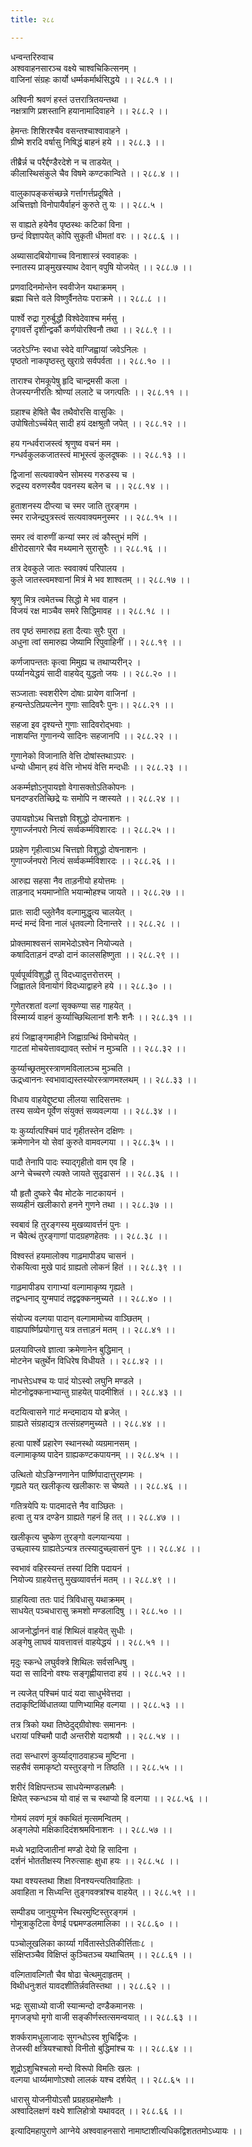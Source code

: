 ```yaml
---
title: २८८

---
```

धन्वन्तरिरुवाच  
अश्ववाहनसारञ्च वक्ष्ये चाश्वचिकित्सनम् ।  
वाजिनां संग्रहः कार्यो धर्म्मकर्मार्थसिद्धये ।। २८८.१ ।।  
  
अश्विनी श्रवणं हस्तं उत्तरात्रितयन्तथा ।  
नक्षत्राणि प्रशस्तानि हयानामादिवाहने ।। २८८.२ ।।  
  
हेमन्तः शिशिरश्चैव वसन्तश्चाश्वावाहने ।  
ग्रीष्मे शरदि वर्षासु निषिद्धं बाहनं हये ।। २८८.३ ।।  
  
तीब्रैर्न्न च परैर्द्दण्डैरदेशे न च ताडयेत् ।  
कीलास्थिसंकुले चैव विषमे कण्टकान्विते ।। २८८.४ ।।  
  
वालुकापङ्कसंच्छन्ने गर्त्तागर्त्तप्रदूषिते ।  
अचित्तज्ञो विनोपायैर्वाहनं कुरुते तु यः ।। २८८.५ ।  
  
स वाह्यते हयेनैव पृष्ठस्थः कटिकां विना ।  
छन्दं विज्ञापयेत् कोपि सुकृती धीमतां वरः ।। २८८.६ ।।  
  
अब्यासादबियोगाच्च विनाशास्त्रं स्ववाहकः ।  
स्नातस्य प्राङ्मुखस्याथ देवान् वपुषि योजयेत् ।। २८८.७ ।।  
  
प्रणवादिनमोन्तेन स्ववीजेन यथाक्रमम् ।  
ब्रह्मा चित्ते वले विष्णुर्वैनतेयः पराक्रमे ।। २८८.८ ।।  
  
पार्श्वे रुद्रा गुरुर्बुद्धौ विश्वेदेवाश्च मर्मसु ।  
दृगावर्त्ते दृशीन्द्वर्कौ कर्णयोरश्विनौ तथा ।। २८८.९ ।।  
  
जठरेऽग्निः स्वधा स्वेदे वाग्जिह्वायां जवेऽनिलः ।  
पृष्ठतो नाकपृष्ठस्तु खुराग्रे सर्वपर्वता ।। २८८.१० ।।  
  
ताराश्च रोमकूपेषु हृदि चान्द्रमसी कला ।  
तेजस्यग्नीरतिः श्रोण्यां ललाटे च जगत्पतिः ।। २८८.११ ।।  
  
ग्रहाश्च हेषिते चैव तथैवोरसि वासुकिः ।  
उपोषितोऽर्च्चयेत् सादी हयं दक्षश्रुतौ जपेत् ।। २८८.१२ ।।  
  
हय गन्धर्वराजस्त्वं श्रृणुष्व वचनं मम ।  
गन्धर्वकुलकजातस्त्वं माभूस्त्वं कुलदूषकः ।। २८८.१३ ।।  
  
द्विजानां सत्यवाक्येन सोमस्य गरुडस्य च ।  
रुद्रस्य वरुणस्यैव पवनस्य बलेन च ।। २८८.१४ ।।  
  
हुताशनस्य दीप्त्या च स्मर जाति तुरङ्गम ।  
स्मर राजेन्द्रपुत्रस्त्वं सत्यवाक्यमनुस्मर ।। २८८.१५ ।।  
  
समर त्वं वारुणीं कन्यां स्मर त्वं कौस्तुभं मणिं ।  
क्षीरोदसागरे चैव मथ्यमाने सुरासुरैः ।। २८८.१६ ।।  
  
तत्र देवकुले जातः स्ववाक्यं परिपालय ।  
कुले जातस्त्वमश्वानां मित्रं मे भव शाश्वतम् ।। २८८.१७ ।।  
  
श्रृणु मित्र त्वमेतच्च सिद्धो मे भव वाहन ।  
विजयं रक्ष माञ्चैव समरे सिद्धिमावह ।। २८८.१८ ।।  
  
तव पृष्ठं समारुह्य हता दैत्याः सुरैः पुरा ।  
अधुना त्वां समारुह्य जेष्यामि रिपुवाहिनीं ।। २८८.१९ ।।  
  
कर्णजापन्ततः कृत्वा मिमुह्य च तथाप्यरीन्२ ।  
पर्य्यानयेद्धयं सादी वाहयेद् युद्धतो जयः ।। २८८.२० ।।  
  
सञ्जाताः स्वशरीरेण दोषाः प्रायेण वाजिनां ।  
हन्यन्तेऽतिप्रयत्नेन गुणाः सादिवरैः पुनः।। २८८.२१ ।।  
  
सहजा इव दृश्यन्ते गुणाः सादिवरोद्भवाः ।  
नाशयन्ति गुणानन्ये सादिनः सहजानपि ।। २८८.२२ ।।  
  
गुणानेको विजानाति वेत्ति दोषांस्तथाऽपरः ।  
धन्यो धीमान् हयं वेत्ति नोभयं वेत्ति मन्दधीः ।। २८८.२३ ।।  
  
अकर्म्मज्ञोऽनुपायज्ञो वेगासक्तोऽतिकोपनः ।  
घनदण्डरतिच्छिद्रे यः समोपि न व्शस्यते ।। २८८.२४ ।।  
  
उपायज्ञोऽथ चित्तज्ञो विशुद्धो दोपनाशनः ।  
गुणार्ज्जनपरो नित्यं सर्व्वकर्म्मविशारदः ।। २८८.२५ ।।  
  
प्रग्रहेण गृहीत्वाऽथ चित्तज्ञो विशुद्धो दोषनाशनः ।  
गुणार्ज्जनपरो नित्यं सर्व्वकर्म्मविशारदः ।। २८८.२६ ।।  
  
आरुह्य सहसा नैव ताड़नीयो हयोत्तमः ।  
ताड़नाद् भयमाप्नोति भयान्मोहश्च जायते ।। २८८.२७ ।।  
  
प्रातः सादी प्लुतेनैव वल्गामुद्धृत्य चालयेत् ।  
मन्दं मन्दं विना नालं धृतवल्गो दिनान्तरे ।। २८८.२८ ।।  
  
प्रोक्तमाश्वसनं सामभेदोऽश्वेन नियोज्यते ।  
कषादिताड़नं दण्डो दानं कालसहिष्णुता ।। २८८.२९ ।।  
  
पूर्व्वपूर्व्वविशुद्धौ तु विदध्यादुत्तरोत्तरम् ।  
जिह्वातले विनायोगं विदध्याद्वाहने हये ।। २८८.३० ।।  
  
गुणेतरशतां वल्गां सृक्कण्या सह गाहयेत् ।  
विस्मार्य्य वाहनं कुर्य्याच्छिथिलानां शनैः शनैः ।। २८८.३१ ।।  
  
हयं जिह्वाङ्गमाहीने जिह्वाग्रन्थिं विमोचयेत् ।  
गाटतां मोचयेत्तावद्यावत् स्तोभं न मुञ्चति ।। २८८.३२ ।।  
  
कुर्य्याच्छ्रतमुरस्त्राणमविलालञ्च मुञ्चति ।  
ऊद्र्ध्वाननः स्वभावाद्यस्तस्योरस्त्राणमश्लथम् ।। २८८.३३ ।।  
  
विधाय वाहयेद्दुष्ट्या लीलया सादिसत्तमः ।  
तस्य सव्येन पूर्वेण संयुक्तं सव्यवल्गया ।। २८८.३४ ।।  
  
यः कुर्य्यात्पश्चिमं पादं गृहीतस्तेन दक्षिणः ।  
क्रमेणानेन यो सेवां कुरुते वामवल्गया ।। २८८.३५ ।।  
  
पादौ तेनापि पादः स्याद्गृहीतो वाम एव हि ।  
अग्ने चेच्चरणे त्यक्ते जायते सुदृढासनं ।। २८८.३६ ।।  
  
यौ हृतौ दुष्करे चैव मोटके नाटकायनं ।  
सव्यहीनं खलीकारो हनने गुणने तथा ।। २८८.३७ ।।  
  
स्वबावं हि तुरङ्गस्य मुखव्यावर्त्तनं पुनः ।  
न चैवेत्थं तुरङ्गाणां पादग्रहणहेतवः ।। २८८.३८ ।।  
  
विश्वस्तं हयमालोक्य गाढ़मापीड्य चासनं ।  
रोकयित्वा मुखे पादं ग्राह्यतो लोकनं हितं ।। २८८.३९ ।।  
  
गाढ़मापीड्य रागाभ्यां वल्गामाकृष्य गृह्यते ।  
तद्वन्धनाद् युग्मपादं तद्वद्वक्कनमुच्यते ।। २८८.४० ।।  
  
संयोज्य वल्गया पादान् वल्गामामोच्य वाञ्छितम् ।  
वाह्यपार्ष्णिप्रयोगात्तु यत्र तत्ताड़नं मतम् ।। २८८.४१ ।।  
  
प्रलयाविप्लवे ज्ञात्वा क्रमेणानेन बुद्धिमान् ।  
मोटनेन चतुर्थेन विधिरेष विधीयते ।। २८८.४२ ।।  
  
नाधत्तेऽधश्च यः पादं योऽस्वो लघुनि मण्डले ।  
मोटनोद्वक्कनाभ्यान्तु ग्राहयेत् पादमीशितं ।। २८८.४३ ।।  
  
वटयित्वासने गाटं मन्दमादाय यो ब्रजेत् ।  
ग्राह्यते संग्रहाद्यत्र तत्संग्रहणमुच्यते ।। २८८.४४ ।।  
  
हत्वा पार्श्वे प्रहारेण स्थानस्थो व्यग्रमानसम् ।  
वल्गामाकृष्य पादेन ग्राह्यकण्टकपायनम् ।। २८८.४५ ।।  
  
उत्थितो योऽङिग्नणानेन पार्ष्णिपादात्तुरह्गमः ।  
गृह्यते यत् खलीकृत्य खलीकारः स चेष्यते ।। २८८.४६ ।।  
  
गतित्रयेपि यः पादमादत्ते नैव वाञ्छितः ।  
हत्वा तु यत्र दण्डेन ग्राह्यते गहनं हि तत् ।। २८८.४७ ।।  
  
खलीकृत्य चुष्केण तुरङ्गो वल्गयान्यया ।  
उच्छ्वास्य ग्राह्यतेऽन्यत्र तत्स्यादुच्छ्वासनं पुनः ।। २८८.४८ ।।  
  
स्वभावं वहिरस्यन्तं तस्यां दिशि पदायनं ।  
नियोज्य ग्राहयेत्तत्तु मुखव्यावर्त्तनं मतम् ।। २८८.४९ ।।  
  
ग्राहयित्वा ततः पादं त्रिविधासु यथाक्रमम् ।  
साधयेत् पञ्चधारासु क्रमशो मण्डलादिषु ।। २८८.५० ।।  
  
आजनोर्द्धाननं वाहं शिथिलं वाहयेत् सुधीः ।  
अङ्गेषु लाघवं यावत्तावत्तं वाहयेद्धयं ।। २८८.५१ ।।  
  
मृदुः स्कन्धे लघुर्वक्त्रे शिथिलः सर्वसन्धिषु ।  
यदा स सादिनो वश्यः सङ्गृह्णीयात्तदा हयं ।। २८८.५२ ।।  
  
न त्यजेत् पश्चिमं पादं यदा साधुर्भवेत्तदा ।  
तदाकृष्टिर्व्विधातव्या पाणिभ्यामिह वल्गया ।। २८८.५३ ।।  
  
तत्र त्रिको यथा तिष्ठेदुद्ग्रीवोश्वः समाननः ।  
धरायां पश्चिमौ पादौ अन्तरीशे यदाश्रयौ ।। २८८.५४ ।।  
  
तदा सन्धारणं कुर्य्याद्गाठवाहञ्च मुष्टिना ।  
सहसैवं समाकृष्टो यस्तुरङ्गो न तिष्ठति ।। २८८.५५ ।।  
  
शरीरं विक्षिपन्तञ्च साधयेन्मण्डलभ्रमैः ।  
क्षिपेत् स्कन्धञ्च यो वाहं स च स्थाप्यो हि वल्गया ।। २८८.५६ ।।  
  
गोमयं लवणं मूत्रं क्कथितं मृत्समन्वितम् ।  
अङ्गलेपो मक्षिकादिदंशश्रमविनाशनः ।। २८८.५७ ।।  
  
मध्ये भद्रादिजातीनां मण्डो देयो हि सादिना ।  
दर्शनं भोततीक्षस्य निरुत्साहः क्षुधा हयः ।। २८८.५८ ।।  
  
यथा वश्यस्तथा शिक्षा विनश्यन्त्यतिवाहिताः ।  
अवाहिता न सिध्यन्ति तुङ्गवक्त्रांश्च वाहयेत् ।। २८८.५९ ।।  
  
सम्पीड्य जानुयुग्मेन स्थिरमुष्टिस्तुरङ्गमं ।  
गोमूत्राकुटिला वेणई पद्ममण्डलमालिका ।। २८८.६० ।।  
  
पञ्चोलूखलिका कार्य्या गर्वितास्तेऽतिकीर्त्तिताः८ ।  
संक्षिप्तञ्चैव विक्षिप्तं कुञ्चितञ्च यथाचितम् ।। २८८.६१ ।।  
  
वल्गितावल्गितौ चैव षोढा चेत्थमुदाहृतम् ।  
विथीधनुःशतं यावदशीतिर्न्नवतिस्तथा ।। २८८.६२ ।।  
  
भद्रः सुसाध्यो वाजी स्यान्मन्दो दण्डैकमानसः ।  
मृगजङ्घो मृगो वाजी सङ्कीर्णस्तत्समन्वयात् ।। २८८.६३ ।।  
  
शर्क्करामधुलाजादः सुगन्धोऽस्व शुचिर्द्विजः ।  
तेजस्वी क्षत्रियश्चाश्वो विनीतो बुद्धिमांश्च यः ।। २८८.६४ ।।  
  
शूद्रोऽशुचिश्चलो मन्दो विरूपो विमतिः खलः ।  
वल्गया धार्य्यमाणोऽश्वो लालकं यश्च दर्शयेत् ।। २८८.६५ ।।  
  
धारासु योजनीयोऽसौ प्रग्रहग्रहमोक्षणैः ।  
अश्वादिलक्षणं वक्ष्ये शालिहोत्रो यथावदत् ।। २८८.६६ ।।  
  
इत्यादिमहापुराणे आग्नेये अश्ववाहनसारो नामाष्टाशीत्यधिकद्विशततमोऽध्यायः ।।